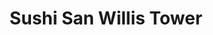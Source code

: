 ---
layout: place
title: "Sushi San Willis Tower"
permalink: /illinois/chicago/sushi-san-willis-tower.html
stateAbbr: IL
stateName: Illinois
cityName: Chicago
place_id: ChIJvRqa-GstDogR6k9hkxI0tKQ
photos:
  - name: >-
      places/ChIJvRqa-GstDogR6k9hkxI0tKQ/photos/AeeoHcLgt0oNrP4PI-d90AvDCU4kQqEe6_Ncdo2Wile6mDi_gva_8ALf4DzaDIL7VFtiHUQ_Ral86uJ9tYgBvlU3S41fkXyo8nBzd6jqM3JU6r-NJAJfT31JyuZTlvuT8em7eLUcTqybpcMyWwYUV0TtMZN_UPA9bYDCiS1OSVS2lomVIOt06Mc5rA-XJomcIuF3r2nAQRlcdjCTNhkETX8mVG0PyBJbrKqGIA7tgBhJ88W1BottLiduNAKq5hkUevgXvmdBVEtSBJDfZHHB5UbuLJCjIDaU9PR6hZvqityG1rhMJw
    widthPx: 4800
    heightPx: 3200
    authorAttributions:
      - displayName: Sushi San Willis Tower
        uri: https://maps.google.com/maps/contrib/108843697188513609478
        photoUri: >-
          https://lh3.googleusercontent.com/a-/ALV-UjXuSMrRp3trl4oPr2ImgGueQ2hE1P7ovGeEqQeVa36hpX5AI_o=s100-p-k-no-mo
    flagContentUri: >-
      https://www.google.com/local/imagery/report/?cb_client=maps_api_places.places_api&image_key=!1e10!2sAF1QipOq9Blx_XAIGkHGTEeRKa7Y7cCJrsnYp-x8BAna&hl=en-US
    googleMapsUri: >-
      https://www.google.com/maps/place//data=!3m4!1e2!3m2!1sAF1QipOq9Blx_XAIGkHGTEeRKa7Y7cCJrsnYp-x8BAna!2e10!4m2!3m1!1s0x880e2d6bf89a1abd:0xa4b4341293614fea
  - name: >-
      places/ChIJvRqa-GstDogR6k9hkxI0tKQ/photos/AeeoHcK70Qohlpp7EBKal_6QiCJpJX59qigDxrb3HhHQvLVlmq7fUrmoyER9ZYBRwlK_JdDQJ70JlYM2vb3G7NgjPiRSi6X9Qj01UrEjXZzT4qb_WujEuTdW26MujZePjFzEj9b4GrhrDjb_XUwYiHUu3rnc11LQJR9vrWxkiLd0Ms-Wv-Dbg-P_wm5Y2j2TEZAj4JxUI2_7FZZHrpj-AaFylSMVMcW_A1-YF7yes-mSo7bjD2Z8xa0ep7TFR0C44HqgJolCIaWjB09f2FTAEMh9prUl1tjnuERbH7aC8bAmgcmNHQ
    widthPx: 4800
    heightPx: 3200
    authorAttributions:
      - displayName: Sushi San Willis Tower
        uri: https://maps.google.com/maps/contrib/108843697188513609478
        photoUri: >-
          https://lh3.googleusercontent.com/a-/ALV-UjXuSMrRp3trl4oPr2ImgGueQ2hE1P7ovGeEqQeVa36hpX5AI_o=s100-p-k-no-mo
    flagContentUri: >-
      https://www.google.com/local/imagery/report/?cb_client=maps_api_places.places_api&image_key=!1e10!2sAF1QipN0vNksL53jmw_WfI_b_BPIVC0ox8vHrNxFDSDS&hl=en-US
    googleMapsUri: >-
      https://www.google.com/maps/place//data=!3m4!1e2!3m2!1sAF1QipN0vNksL53jmw_WfI_b_BPIVC0ox8vHrNxFDSDS!2e10!4m2!3m1!1s0x880e2d6bf89a1abd:0xa4b4341293614fea
  - name: >-
      places/ChIJvRqa-GstDogR6k9hkxI0tKQ/photos/AeeoHcL2WdqNxcKmZ5BIswpPJyVEQD5gVOtmcZ3L0-sxfvXj-1vOwC0iiSWHcofSZFbsBGng1Rsxw9M2OfFaijICjpIsQYZCEaQPZBaGlm_0hO_cpZtx1CY0STN5eJFuhoL76iFWRB6NVKMkW25nrT5y35iWgQ1mbZ_Lyrxk458HjsXA5eMSymL6b_nsFAbeeiXdY3Vu07sV1U6jZgNACp4MiuOXV2o6KQoHBirUhY6h9y4g5395weMJFkEhjNMdnBglp9IRZ8wxLqQTFqO-7MJQej1IrKvfx06IHkOYBr88G-L5mQ
    widthPx: 4800
    heightPx: 3200
    authorAttributions:
      - displayName: Sushi San Willis Tower
        uri: https://maps.google.com/maps/contrib/108843697188513609478
        photoUri: >-
          https://lh3.googleusercontent.com/a-/ALV-UjXuSMrRp3trl4oPr2ImgGueQ2hE1P7ovGeEqQeVa36hpX5AI_o=s100-p-k-no-mo
    flagContentUri: >-
      https://www.google.com/local/imagery/report/?cb_client=maps_api_places.places_api&image_key=!1e10!2sAF1QipOwCPXJpqhTkY99WSQ7j1oe6FE_C3AR5fXCn-M7&hl=en-US
    googleMapsUri: >-
      https://www.google.com/maps/place//data=!3m4!1e2!3m2!1sAF1QipOwCPXJpqhTkY99WSQ7j1oe6FE_C3AR5fXCn-M7!2e10!4m2!3m1!1s0x880e2d6bf89a1abd:0xa4b4341293614fea
  - name: >-
      places/ChIJvRqa-GstDogR6k9hkxI0tKQ/photos/AeeoHcKfTiEOhEPWalA4SNV2qwjWm0Z5jJBW8_SH2nHquCFfVUbu_nQuJb5F73Jr5W-Fo0ycJQw8aGOhrwL-u_t8GaGXRbsa4Yt_0zHv2JMmN_ambb-wG5VJVisbUMZ_53AH-o4UkZA8rc3F-nLF8rjug1ABnDJRrJ_2enYYuKcrgBvh_sNLO9yHDnRmHAF0FZ9qmkWPjrYjTPtFULNJPtXI-itgiAkDixPMGuiDD1xct3daPsNzG9pvsDoQrrvK5sPKE7dyAaDJtcF4dh-luBYcfcdilRoFUPeiIvfwCQFI2198-w
    widthPx: 1500
    heightPx: 1000
    authorAttributions:
      - displayName: Sushi San Willis Tower
        uri: https://maps.google.com/maps/contrib/108843697188513609478
        photoUri: >-
          https://lh3.googleusercontent.com/a-/ALV-UjXuSMrRp3trl4oPr2ImgGueQ2hE1P7ovGeEqQeVa36hpX5AI_o=s100-p-k-no-mo
    flagContentUri: >-
      https://www.google.com/local/imagery/report/?cb_client=maps_api_places.places_api&image_key=!1e10!2sAF1QipNpZB8FeU3sOWKAoATox2UTZW6UFUD0MYOW7ZTX&hl=en-US
    googleMapsUri: >-
      https://www.google.com/maps/place//data=!3m4!1e2!3m2!1sAF1QipNpZB8FeU3sOWKAoATox2UTZW6UFUD0MYOW7ZTX!2e10!4m2!3m1!1s0x880e2d6bf89a1abd:0xa4b4341293614fea
  - name: >-
      places/ChIJvRqa-GstDogR6k9hkxI0tKQ/photos/AeeoHcJ-OTua92TlehIB6xQrwFL-95yE2zWMRfZDsTgnfNgca-5iPBUyW7o8iQMnkickUz-EQLC6vNpO8FY2kiw94qe8a7jMp_dE36XEEV6tVWjfOC0CEEjeLZsUbGzCsGpnljOn2SRUm1qUVCPvfaDyaOPjYDhx2nfjXUUFmiVPrrFtVcjLgZ8LjUXhvi9SNIjfKP-WVkV-Ljmi0cJvkYuirUfykKfQACdDyGRhlThmWE6-zwMgMDZ4D9ZE3DRLuon3FXiNbb8jpqmJvycLhdUuYW_WhENeS3a7AddYMWi8l3w49Q
    widthPx: 3200
    heightPx: 4800
    authorAttributions:
      - displayName: Sushi San Willis Tower
        uri: https://maps.google.com/maps/contrib/108843697188513609478
        photoUri: >-
          https://lh3.googleusercontent.com/a-/ALV-UjXuSMrRp3trl4oPr2ImgGueQ2hE1P7ovGeEqQeVa36hpX5AI_o=s100-p-k-no-mo
    flagContentUri: >-
      https://www.google.com/local/imagery/report/?cb_client=maps_api_places.places_api&image_key=!1e10!2sAF1QipMr8B9tWGme1ApOyc4uPOVR39jD2V7AjcPcIxkf&hl=en-US
    googleMapsUri: >-
      https://www.google.com/maps/place//data=!3m4!1e2!3m2!1sAF1QipMr8B9tWGme1ApOyc4uPOVR39jD2V7AjcPcIxkf!2e10!4m2!3m1!1s0x880e2d6bf89a1abd:0xa4b4341293614fea
  - name: >-
      places/ChIJvRqa-GstDogR6k9hkxI0tKQ/photos/AeeoHcIDDrtIFveYiu0cb27hWScXKoDdLYdwc6dohTj9LR64L_PiVtA62WJEv_cdYQ7gw8WY-mS_amPEzqDANAvcXFsg_p3VoIRI8JWscxH5rbhCSo3xmlDQZV3QaILCc0vVXxF2CuRdOw7nu0cx0wqzRLAhyaHlv0cOeST0r6x65CrBZFQPq8-AUo5K-cfa6_YIfZHfXtb3-LuntCEbGTLq-q6n7Tj9aLys7sPaccFhTzCGpzT8YNSVLp2sUowD0caEanCju--4wylpgIPPbejWY85TP1Xjk89xp7O8l65dxy87sK1upwUD0QR_AwZ4w1r6QG6n0JpOiOe4itRnleklUU44APSNWCl-3BLGl79DKoNcJhx1pjsuCHADdM2CVwGnrlMZf4R3ZFpla-o6VXEdmPjKArXtfYBc8eR4uJPTBIRDnQic
    widthPx: 3024
    heightPx: 4032
    authorAttributions:
      - displayName: Daniel A GG
        uri: https://maps.google.com/maps/contrib/103426137497997187662
        photoUri: >-
          https://lh3.googleusercontent.com/a-/ALV-UjXp_KmGpSkWEf8yiG_IbrjQ7AtUW_wGWdPb3acHvjtPaI7_d1__=s100-p-k-no-mo
    flagContentUri: >-
      https://www.google.com/local/imagery/report/?cb_client=maps_api_places.places_api&image_key=!1e10!2sCIHM0ogKEICAgICX_ZP74gE&hl=en-US
    googleMapsUri: >-
      https://www.google.com/maps/place//data=!3m4!1e2!3m2!1sCIHM0ogKEICAgICX_ZP74gE!2e10!4m2!3m1!1s0x880e2d6bf89a1abd:0xa4b4341293614fea
  - name: >-
      places/ChIJvRqa-GstDogR6k9hkxI0tKQ/photos/AeeoHcJNT_7LqaGLmGjY-vRRCntcH7xgS2coQYtZA6gJVnU9kyJFegl4TAbdZIIzVjqtyjOaiDDvOyLCGGTdjB7M7746zIFFxo8J2RrV6aActPuedYW4wh1X3dFA7Sw3KaCqJ1jFQzNSzW9w8B_xBEhgD230AwrW962UZDr46cnXdyoekRorYyvOmBnTqnOSx0HeEWzkyQfZ3x5WBiPCKTcajjLpcxczzlPVwTwHkpMOAMXyX3NP_dbHGPUY8xYe76Una_Txj0PlCiVgDyKqpPcx_d6JtqBJoErW9Bhi4a1h3KqZiXDKmiQfseYOK3DPTtzu0tXNNMKVlYJBK4fmhoqeT4KwXgnxonWSAc3Rwv6nue2eLIuGdoZ3P80kNzdSDDEs3R46ikdp_AJxBa1gCt6FIzPd466Vb9vgKDM_pmajORs8yt4
    widthPx: 3024
    heightPx: 4032
    authorAttributions:
      - displayName: Daniel A GG
        uri: https://maps.google.com/maps/contrib/103426137497997187662
        photoUri: >-
          https://lh3.googleusercontent.com/a-/ALV-UjXp_KmGpSkWEf8yiG_IbrjQ7AtUW_wGWdPb3acHvjtPaI7_d1__=s100-p-k-no-mo
    flagContentUri: >-
      https://www.google.com/local/imagery/report/?cb_client=maps_api_places.places_api&image_key=!1e10!2sCIHM0ogKEICAgICX_ZP70gE&hl=en-US
    googleMapsUri: >-
      https://www.google.com/maps/place//data=!3m4!1e2!3m2!1sCIHM0ogKEICAgICX_ZP70gE!2e10!4m2!3m1!1s0x880e2d6bf89a1abd:0xa4b4341293614fea
  - name: >-
      places/ChIJvRqa-GstDogR6k9hkxI0tKQ/photos/AeeoHcJtavXyyER635i0qXZY-abKqLBo0gG-kj01NlMQ0CAaHiJ4SunhC7Q8wb5nf1E7IjIcuuyOTft1l0tTREQENtkYSH_RjMMFnRHZOkhnZFiJgtKgilp3BA6WNFPQsHslXVFTNhui_1vdaAq5pLWeTSklK56bRVGB0bzD1whxjJzpRgEvExzY1bMLEjdP7YAa2MOzN9gcU2-DznhhKlPoUgCqiDvwZu9IWu6KSZAyyemtjUFtWFkTcPYTSgMok9BJyFaQAeMLd5Ebj1jTC8jBMZ_R6p95lstlbBq3eYt8iR3nHA
    widthPx: 3200
    heightPx: 4800
    authorAttributions:
      - displayName: Sushi San Willis Tower
        uri: https://maps.google.com/maps/contrib/108843697188513609478
        photoUri: >-
          https://lh3.googleusercontent.com/a-/ALV-UjXuSMrRp3trl4oPr2ImgGueQ2hE1P7ovGeEqQeVa36hpX5AI_o=s100-p-k-no-mo
    flagContentUri: >-
      https://www.google.com/local/imagery/report/?cb_client=maps_api_places.places_api&image_key=!1e10!2sAF1QipPSmKBl2Jy4kBWgfPFM5v-wZU9Zrkc4jje4jxOu&hl=en-US
    googleMapsUri: >-
      https://www.google.com/maps/place//data=!3m4!1e2!3m2!1sAF1QipPSmKBl2Jy4kBWgfPFM5v-wZU9Zrkc4jje4jxOu!2e10!4m2!3m1!1s0x880e2d6bf89a1abd:0xa4b4341293614fea
  - name: >-
      places/ChIJvRqa-GstDogR6k9hkxI0tKQ/photos/AeeoHcJ77IOIuR-H2rTLxWstAiCwDMv6f0L8Btv3Cz6Olaf7VkAu0yW_9Drpj_UfkZ5zyFXbzIH-_HKMGzdAc3l5YWV8dI2JJ3sr2IkIPvc7KOwR4hFdGQapzL4bIQt6aZjiW_vfxMiqIELQ1UjDiYLTGqEhS9sTZNQnKT5UsmmmJrDCIpel4qetiOmzSGt9wmyo0KwmQOK-CCOhuocVj9LsjAfdjgTYc1kqR9YmFpL5gxFLNjJhQkG5dZyNKmFVLREMPhjLdfHOnTLt5izcEqJKoTzH1JHNtxYwLP43UvYz7D0fFg
    widthPx: 4800
    heightPx: 3200
    authorAttributions:
      - displayName: Sushi San Willis Tower
        uri: https://maps.google.com/maps/contrib/108843697188513609478
        photoUri: >-
          https://lh3.googleusercontent.com/a-/ALV-UjXuSMrRp3trl4oPr2ImgGueQ2hE1P7ovGeEqQeVa36hpX5AI_o=s100-p-k-no-mo
    flagContentUri: >-
      https://www.google.com/local/imagery/report/?cb_client=maps_api_places.places_api&image_key=!1e10!2sAF1QipM-uIIgjahQxix5Tr-02WSqvoyAxHAaCW5FaELY&hl=en-US
    googleMapsUri: >-
      https://www.google.com/maps/place//data=!3m4!1e2!3m2!1sAF1QipM-uIIgjahQxix5Tr-02WSqvoyAxHAaCW5FaELY!2e10!4m2!3m1!1s0x880e2d6bf89a1abd:0xa4b4341293614fea
  - name: >-
      places/ChIJvRqa-GstDogR6k9hkxI0tKQ/photos/AeeoHcIxrseslisUCca3Ko8FO648ltlQLFUrkwvvoYrUuN6vgM8YnIacQ5Sirf7ngagnMMERPIUQurI2zPsyVZEF0Gv15SvH42OJbLjKTODAZ95BhT5DHU33dDVWVe_gJcc3r0ki7sLRviNkCMfyq4QPSF78_ValFMMigWfS_KT_9Zb2tDELrSp7nQT5skkEZKUX_Sgvr61gVMSSn3BOsr8NORARExN54t-6M9bgKfYlKZiQ76d3zrsCxMnt51xjp2iJiHiX5VyVDTABrp9UtWl9UnmJKo5k8n4fqDmhOPckBCrFNg
    widthPx: 4800
    heightPx: 3200
    authorAttributions:
      - displayName: Sushi San Willis Tower
        uri: https://maps.google.com/maps/contrib/108843697188513609478
        photoUri: >-
          https://lh3.googleusercontent.com/a-/ALV-UjXuSMrRp3trl4oPr2ImgGueQ2hE1P7ovGeEqQeVa36hpX5AI_o=s100-p-k-no-mo
    flagContentUri: >-
      https://www.google.com/local/imagery/report/?cb_client=maps_api_places.places_api&image_key=!1e10!2sAF1QipNm90ezNYRl9ggLClZX6bUNAOxmkPBx-FeOlsAg&hl=en-US
    googleMapsUri: >-
      https://www.google.com/maps/place//data=!3m4!1e2!3m2!1sAF1QipNm90ezNYRl9ggLClZX6bUNAOxmkPBx-FeOlsAg!2e10!4m2!3m1!1s0x880e2d6bf89a1abd:0xa4b4341293614fea
address: 233 S Wacker Dr, Chicago, IL 60606, USA
street: 233 S Wacker Dr
city: Chicago
state: IL
zip: '60606'
country: USA
neighborhood: Chicago Loop
latitude: '41.878881'
longitude: '-87.636516'
accessibility_options:
  wheelchairAccessibleEntrance: true
  wheelchairAccessibleRestroom: true
  wheelchairAccessibleSeating: true
business_status: OPERATIONAL
name: Sushi San Willis Tower
google_maps_links:
  directionsUri: >-
    https://www.google.com/maps/dir//''/data=!4m7!4m6!1m1!4e2!1m2!1m1!1s0x880e2d6bf89a1abd:0xa4b4341293614fea!3e0
  placeUri: https://maps.google.com/?cid=11868168172414783466
  writeAReviewUri: >-
    https://www.google.com/maps/place//data=!4m3!3m2!1s0x880e2d6bf89a1abd:0xa4b4341293614fea!12e1
  reviewsUri: >-
    https://www.google.com/maps/place//data=!4m4!3m3!1s0x880e2d6bf89a1abd:0xa4b4341293614fea!9m1!1b1
  photosUri: >-
    https://www.google.com/maps/place//data=!4m3!3m2!1s0x880e2d6bf89a1abd:0xa4b4341293614fea!10e5
primary_type: Japanese Restaurant
opening_hours:
  regular: null
  current: null
secondary_opening_hours:
  regular:
    weekdayDescriptions: null
    type: null
  current:
    weekdayDescriptions: null
    type: null
phone: null
price_level: null
price_range: null
rating: null
rating_count: 0
website: null
description: null
reviews: null
parking_options: null
payment_options: null
allow_dogs: null
curbside_pickup: null
delivery: null
dine_in: null
good_for_children: null
good_for_groups: null
good_for_sports: null
live_music: null
menu_for_children: null
outdoor_seating: null
reservable: null
restroom: null
serves_beer: null
serves_breakfast: null
serves_brunch: null
serves_cocktails: null
serves_coffee: null
serves_dinner: null
serves_dessert: null
serves_lunch: null
serves_vegetarian_food: null
serves_wine: null
takeout: null

---
